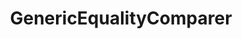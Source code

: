 ---
layout: subpage
title: GenericEqualityComparer
permalink: /ref/winux-collections-generic-genericequalitycomparer
---